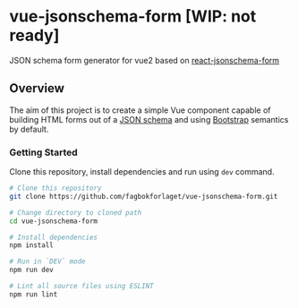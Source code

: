 # vue-jsonschema-form [WIP: not ready]

JSON schema form generator for vue2 based on [react-jsonschema-form](https://github.com/mozilla-services/react-jsonschema-form)

## Overview

The aim of this project is to create a simple Vue component capable of building HTML forms out of a [JSON schema](http://json-schema.org/) and using [Bootstrap](http://getbootstrap.com/) semantics by default.

### Getting Started

Clone this repository, install dependencies and run using `dev` command.

```bash
# Clone this repository
git clone https://github.com/fagbokforlaget/vue-jsonschema-form.git

# Change directory to cloned path
cd vue-jsonschema-form

# Install dependencies
npm install

# Run in `DEV` mode
npm run dev

# Lint all source files using ESLINT
npm run lint
```